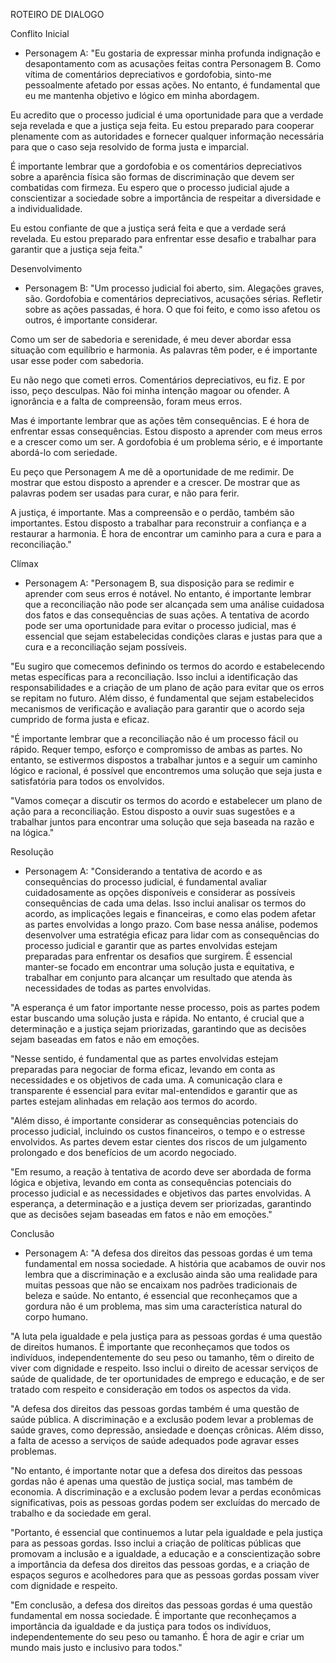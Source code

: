 ROTEIRO DE DIALOGO

Conflito Inicial

* Personagem A: "Eu gostaria de expressar minha profunda indignação e desapontamento com as acusações feitas contra Personagem B. Como vítima de comentários depreciativos e gordofobia, sinto-me pessoalmente afetado por essas ações. No entanto, é fundamental que eu me mantenha objetivo e lógico em minha abordagem.

Eu acredito que o processo judicial é uma oportunidade para que a verdade seja revelada e que a justiça seja feita. Eu estou preparado para cooperar plenamente com as autoridades e fornecer qualquer informação necessária para que o caso seja resolvido de forma justa e imparcial.

É importante lembrar que a gordofobia e os comentários depreciativos sobre a aparência física são formas de discriminação que devem ser combatidas com firmeza. Eu espero que o processo judicial ajude a conscientizar a sociedade sobre a importância de respeitar a diversidade e a individualidade.

Eu estou confiante de que a justiça será feita e que a verdade será revelada. Eu estou preparado para enfrentar esse desafio e trabalhar para garantir que a justiça seja feita."

Desenvolvimento

* Personagem B: "Um processo judicial foi aberto, sim. Alegações graves, são. Gordofobia e comentários depreciativos, acusações sérias. Refletir sobre as ações passadas, é hora. O que foi feito, e como isso afetou os outros, é importante considerar.

Como um ser de sabedoria e serenidade, é meu dever abordar essa situação com equilíbrio e harmonia. As palavras têm poder, e é importante usar esse poder com sabedoria.

Eu não nego que cometi erros. Comentários depreciativos, eu fiz. E por isso, peço desculpas. Não foi minha intenção magoar ou ofender. A ignorância e a falta de compreensão, foram meus erros.

Mas é importante lembrar que as ações têm consequências. E é hora de enfrentar essas consequências. Estou disposto a aprender com meus erros e a crescer como um ser. A gordofobia é um problema sério, e é importante abordá-lo com seriedade.

Eu peço que Personagem A me dê a oportunidade de me redimir. De mostrar que estou disposto a aprender e a crescer. De mostrar que as palavras podem ser usadas para curar, e não para ferir.

A justiça, é importante. Mas a compreensão e o perdão, também são importantes. Estou disposto a trabalhar para reconstruir a confiança e a restaurar a harmonia. É hora de encontrar um caminho para a cura e para a reconciliação."

Clímax

* Personagem A: "Personagem B, sua disposição para se redimir e aprender com seus erros é notável. No entanto, é importante lembrar que a reconciliação não pode ser alcançada sem uma análise cuidadosa dos fatos e das consequências de suas ações. A tentativa de acordo pode ser uma oportunidade para evitar o processo judicial, mas é essencial que sejam estabelecidas condições claras e justas para que a cura e a reconciliação sejam possíveis.

"Eu sugiro que comecemos definindo os termos do acordo e estabelecendo metas específicas para a reconciliação. Isso inclui a identificação das responsabilidades e a criação de um plano de ação para evitar que os erros se repitam no futuro. Além disso, é fundamental que sejam estabelecidos mecanismos de verificação e avaliação para garantir que o acordo seja cumprido de forma justa e eficaz.

"É importante lembrar que a reconciliação não é um processo fácil ou rápido. Requer tempo, esforço e compromisso de ambas as partes. No entanto, se estivermos dispostos a trabalhar juntos e a seguir um caminho lógico e racional, é possível que encontremos uma solução que seja justa e satisfatória para todos os envolvidos.

"Vamos começar a discutir os termos do acordo e estabelecer um plano de ação para a reconciliação. Estou disposto a ouvir suas sugestões e a trabalhar juntos para encontrar uma solução que seja baseada na razão e na lógica."

Resolução

* Personagem A: "Considerando a tentativa de acordo e as consequências do processo judicial, é fundamental avaliar cuidadosamente as opções disponíveis e considerar as possíveis consequências de cada uma delas. Isso inclui analisar os termos do acordo, as implicações legais e financeiras, e como elas podem afetar as partes envolvidas a longo prazo. Com base nessa análise, podemos desenvolver uma estratégia eficaz para lidar com as consequências do processo judicial e garantir que as partes envolvidas estejam preparadas para enfrentar os desafios que surgirem. É essencial manter-se focado em encontrar uma solução justa e equitativa, e trabalhar em conjunto para alcançar um resultado que atenda às necessidades de todas as partes envolvidas.

"A esperança é um fator importante nesse processo, pois as partes podem estar buscando uma solução justa e rápida. No entanto, é crucial que a determinação e a justiça sejam priorizadas, garantindo que as decisões sejam baseadas em fatos e não em emoções.

"Nesse sentido, é fundamental que as partes envolvidas estejam preparadas para negociar de forma eficaz, levando em conta as necessidades e os objetivos de cada uma. A comunicação clara e transparente é essencial para evitar mal-entendidos e garantir que as partes estejam alinhadas em relação aos termos do acordo.

"Além disso, é importante considerar as consequências potenciais do processo judicial, incluindo os custos financeiros, o tempo e o estresse envolvidos. As partes devem estar cientes dos riscos de um julgamento prolongado e dos benefícios de um acordo negociado.

"Em resumo, a reação à tentativa de acordo deve ser abordada de forma lógica e objetiva, levando em conta as consequências potenciais do processo judicial e as necessidades e objetivos das partes envolvidas. A esperança, a determinação e a justiça devem ser priorizadas, garantindo que as decisões sejam baseadas em fatos e não em emoções."

Conclusão

* Personagem A: "A defesa dos direitos das pessoas gordas é um tema fundamental em nossa sociedade. A história que acabamos de ouvir nos lembra que a discriminação e a exclusão ainda são uma realidade para muitas pessoas que não se encaixam nos padrões tradicionais de beleza e saúde. No entanto, é essencial que reconheçamos que a gordura não é um problema, mas sim uma característica natural do corpo humano.    

"A luta pela igualdade e pela justiça para as pessoas gordas é uma questão de direitos humanos. É importante que reconheçamos que todos os indivíduos, independentemente do seu peso ou tamanho, têm o direito de viver com dignidade e respeito. Isso inclui o direito de acessar serviços de saúde de qualidade, de ter oportunidades de emprego e educação, e de ser tratado com respeito e consideração em todos os aspectos da vida.

"A defesa dos direitos das pessoas gordas também é uma questão de saúde pública. A discriminação e a exclusão podem levar a problemas de saúde graves, como depressão, ansiedade e doenças crônicas. Além disso, a falta de acesso a serviços de saúde adequados pode agravar esses problemas.

"No entanto, é importante notar que a defesa dos direitos das pessoas gordas não é apenas uma questão de justiça social, mas também de economia. A discriminação e a exclusão podem levar a perdas econômicas significativas, pois as pessoas gordas podem ser excluídas do mercado de trabalho e da sociedade em geral.

"Portanto, é essencial que continuemos a lutar pela igualdade e pela justiça para as pessoas gordas. Isso inclui a criação de políticas públicas que promovam a inclusão e a igualdade, a educação e a conscientização sobre a importância da defesa dos direitos das pessoas gordas, e a criação de espaços seguros e acolhedores para que as pessoas gordas possam viver com dignidade e respeito.

"Em conclusão, a defesa dos direitos das pessoas gordas é uma questão fundamental em nossa sociedade. É importante que reconheçamos a importância da igualdade e da justiça para todos os indivíduos, independentemente do seu peso ou tamanho. É hora de agir e criar um mundo mais justo e inclusivo para todos."
